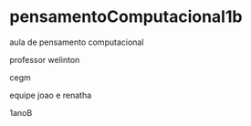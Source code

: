 # pensamentoComputacional1b

aula de pensamento computacional

professor welinton 

cegm

equipe joao e renatha

1anoB
